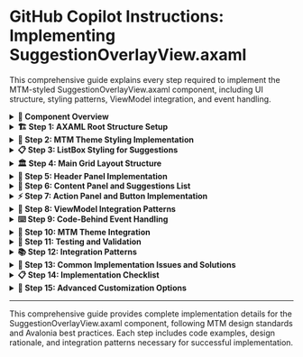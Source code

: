 # GitHub Copilot Instructions: Implementing SuggestionOverlayView.axaml

This comprehensive guide explains every step required to implement the MTM-styled SuggestionOverlayView.axaml component, including UI structure, styling patterns, ViewModel integration, and event handling.

<details>
<summary><strong>🎯 Component Overview</strong></summary>

The `SuggestionOverlayView` is a sophisticated overlay component that displays filtered suggestions when no exact match is found during user input. It features:

- **Modern MTM Design**: Purple-themed gradient header with rounded corners
- **Interactive List**: Selectable suggestions with Material Design icons
- **Keyboard Navigation**: Full keyboard support with Enter/Escape handling
- **Action Buttons**: Primary/secondary button styling with proper states
- **Event-Driven Architecture**: Clean separation between UI and business logic

**Key Features:**
- Three-panel layout (header, content, actions)
- Material Icons integration
- MTM theme brush integration
- Compiled bindings for performance
- Responsive design patterns

</details>

<details>
<summary><strong>🏗️ Step 1: AXAML Root Structure Setup</strong></summary>

### Namespace Declaration (CRITICAL for AVLN2000 Prevention)

```xml
<UserControl xmlns="https://github.com/avaloniaui"
             xmlns:x="http://schemas.microsoft.com/winfx/2006/xaml"
             x:Class="MTM_WIP_Application_Avalonia.Views.SuggestionOverlayView"
             xmlns:vm="using:MTM_WIP_Application_Avalonia.ViewModels.Overlay"
             xmlns:conv="using:MTM_WIP_Application_Avalonia.Converters"
             xmlns:materialIcons="using:Material.Icons.Avalonia"
             Background="{DynamicResource MTM_Shared_Logic.CardBackgroundBrush}"
             x:DataType="vm:SuggestionOverlayViewModel">
```

**Critical Points:**
- ✅ **Avalonia namespace**: `https://github.com/avaloniaui` (NOT WPF)
- ✅ **Compiled bindings**: `x:DataType` specified for performance
- ✅ **Material Icons**: Integrated for consistent iconography
- ✅ **Dynamic theming**: Background uses MTM theme resources

### Resource Declarations

```xml
<UserControl.Resources>
    <conv:NullToBoolConverter x:Key="NullToBoolConverter" />
</UserControl.Resources>
```

**Purpose**: Enables the Select button only when a suggestion is selected.

</details>

<details>
<summary><strong>🎨 Step 2: MTM Theme Styling Implementation</strong></summary>

### Action Button Base Style

```xml
<Style Selector="Button.action-button">
    <Setter Property="Padding" Value="8,6"/>
    <Setter Property="Margin" Value="3"/>
    <Setter Property="FontSize" Value="11"/>
    <Setter Property="FontWeight" Value="SemiBold"/>
    <Setter Property="CornerRadius" Value="4"/>
    <Setter Property="MinHeight" Value="28"/>
    <Setter Property="Cursor" Value="Hand"/>
    <Setter Property="HorizontalContentAlignment" Value="Center"/>
    <Setter Property="VerticalContentAlignment" Value="Center"/>
    <Setter Property="BorderThickness" Value="1"/>
</Style>
```

**Design Philosophy**: Consistent sizing, typography, and interaction patterns across all buttons.

### Primary Button States

```xml
<Style Selector="Button.primary">
    <Setter Property="Background" Value="{DynamicResource MTM_Shared_Logic.PrimaryAction}"/>
    <Setter Property="Foreground" Value="{DynamicResource MTM_Shared_Logic.OverlayTextBrush}"/>
    <Setter Property="BorderBrush" Value="{DynamicResource MTM_Shared_Logic.PrimaryAction}"/>
</Style>

<Style Selector="Button.primary:pointerover">
    <Setter Property="Background" Value="{DynamicResource MTM_Shared_Logic.PrimaryHoverBrush}"/>
    <Setter Property="BorderBrush" Value="{DynamicResource MTM_Shared_Logic.PrimaryHoverBrush}"/>
</Style>

<Style Selector="Button.primary:pressed">
    <Setter Property="Background" Value="{DynamicResource MTM_Shared_Logic.PrimaryPressedBrush}"/>
    <Setter Property="BorderBrush" Value="{DynamicResource MTM_Shared_Logic.PrimaryPressedBrush}"/>
</Style>
```

**Key Features:**
- **State Management**: Hover and pressed states for visual feedback
- **Theme Integration**: All colors from MTM theme resources
- **Accessibility**: Clear visual hierarchy and interaction cues

### Secondary Button States

```xml
<Style Selector="Button.secondary">
    <Setter Property="Background" Value="{DynamicResource MTM_Shared_Logic.CardBackgroundBrush}"/>
    <Setter Property="Foreground" Value="{DynamicResource MTM_Shared_Logic.InteractiveText}"/>
    <Setter Property="BorderBrush" Value="{DynamicResource MTM_Shared_Logic.BorderDarkBrush}"/>
</Style>

<Style Selector="Button.secondary:pointerover">
    <Setter Property="Background" Value="{DynamicResource MTM_Shared_Logic.SecondaryHoverBrush}"/>
    <Setter Property="Foreground" Value="{DynamicResource MTM_Shared_Logic.OverlayTextBrush}"/>
    <Setter Property="BorderBrush" Value="{DynamicResource MTM_Shared_Logic.SecondaryHoverBrush}"/>
</Style>

<Style Selector="Button.secondary:pressed">
    <Setter Property="Background" Value="{DynamicResource MTM_Shared_Logic.SecondaryPressedBrush}"/>
    <Setter Property="Foreground" Value="{DynamicResource MTM_Shared_Logic.OverlayTextBrush}"/>
    <Setter Property="BorderBrush" Value="{DynamicResource MTM_Shared_Logic.SecondaryPressedBrush}"/>
</Style>
```

**Visual Hierarchy**: Secondary buttons have subtle styling to support primary actions.

### Panel Styling System

```xml
<!-- Header Panel with Gradient -->
<Style Selector="Border.header-panel">
    <Setter Property="Background" Value="{DynamicResource MTM_Shared_Logic.SidebarGradientBrush}"/>
    <Setter Property="CornerRadius" Value="12,12,0,0"/>
    <Setter Property="BorderBrush" Value="{DynamicResource MTM_Shared_Logic.BorderAccentBrush}"/>
    <Setter Property="BorderThickness" Value="1,1,1,0"/>
</Style>

<!-- Main Content Panel -->
<Style Selector="Border.suggestion-panel">
    <Setter Property="Background" Value="{DynamicResource MTM_Shared_Logic.PanelBackgroundBrush}"/>
    <Setter Property="BorderBrush" Value="{DynamicResource MTM_Shared_Logic.BorderAccentBrush}"/>
    <Setter Property="BorderThickness" Value="1,0,1,0"/>
    <Setter Property="CornerRadius" Value="0"/>
    <Setter Property="Margin" Value="0,1,0,1"/>
</Style>

<!-- Action Panel -->
<Style Selector="Border.action-panel">
    <Setter Property="Background" Value="{DynamicResource MTM_Shared_Logic.PanelBackgroundBrush}"/>
    <Setter Property="BorderBrush" Value="{DynamicResource MTM_Shared_Logic.BorderAccentBrush}"/>
    <Setter Property="BorderThickness" Value="1,0,1,1"/>
    <Setter Property="CornerRadius" Value="0,0,12,12"/>
</Style>
```

**Design System**: Three distinct panel styles create visual hierarchy and modern card appearance.

</details>

<details>
<summary><strong>📋 Step 3: ListBox Styling for Suggestions</strong></summary>

### Container Styling

```xml
<Style Selector="ListBox">
    <Setter Property="Background" Value="{DynamicResource MTM_Shared_Logic.CardBackgroundBrush}"/>
    <Setter Property="BorderBrush" Value="{DynamicResource MTM_Shared_Logic.BorderAccentBrush}"/>
    <Setter Property="BorderThickness" Value="1"/>
    <Setter Property="CornerRadius" Value="4"/>
    <Setter Property="Foreground" Value="{DynamicResource MTM_Shared_Logic.BodyText}"/>
    <Setter Property="Padding" Value="4"/>
</Style>
```

### Item State Management

```xml
<Style Selector="ListBoxItem">
    <Setter Property="Padding" Value="12,8"/>
    <Setter Property="Margin" Value="2"/>
    <Setter Property="CornerRadius" Value="3"/>
    <Setter Property="Background" Value="Transparent"/>
    <Setter Property="Foreground" Value="{DynamicResource MTM_Shared_Logic.BodyText}"/>
</Style>

<Style Selector="ListBoxItem:selected">
    <Setter Property="Background" Value="{DynamicResource MTM_Shared_Logic.SelectionBrush}"/>
    <Setter Property="Foreground" Value="{DynamicResource MTM_Shared_Logic.OverlayTextBrush}"/>
</Style>

<Style Selector="ListBoxItem:pointerover">
    <Setter Property="Background" Value="{DynamicResource MTM_Shared_Logic.HoverBackground}"/>
    <Setter Property="Foreground" Value="{DynamicResource MTM_Shared_Logic.BodyText}"/>
</Style>
```

### Text Visibility Enforcement

```xml
<!-- Force TextBlocks in ListBoxItems to be visible -->
<Style Selector="ListBoxItem TextBlock">
    <Setter Property="Foreground" Value="{DynamicResource MTM_Shared_Logic.BodyText}"/>
    <Setter Property="Background" Value="Transparent"/>
</Style>

<Style Selector="ListBoxItem:selected TextBlock">
    <Setter Property="Foreground" Value="{DynamicResource MTM_Shared_Logic.OverlayTextBrush}"/>
</Style>

<Style Selector="ListBoxItem:pointerover TextBlock">
    <Setter Property="Foreground" Value="{DynamicResource MTM_Shared_Logic.BodyText}"/>
</Style>
```

**Critical Fix**: Ensures text remains visible across all selection states and themes.

### Material Icons Integration

```xml
<Style Selector="materialIcons|MaterialIcon">
    <Setter Property="Background" Value="Transparent"/>
    <Setter Property="Foreground" Value="{DynamicResource MTM_Shared_Logic.InteractiveText}"/>
    <Setter Property="HorizontalAlignment" Value="Center"/>
    <Setter Property="VerticalAlignment" Value="Center"/>
</Style>

<Style Selector="Button materialIcons|MaterialIcon">
    <Setter Property="Background" Value="Transparent"/>
    <Setter Property="BorderThickness" Value="0"/>
</Style>
```

**Consistency**: Ensures icons maintain proper styling within buttons and throughout the component.

</details>

<details>
<summary><strong>🏛️ Step 4: Main Grid Layout Structure</strong></summary>

### Three-Row Layout Design

```xml
<Grid RowDefinitions="Auto,*,Auto" 
      HorizontalAlignment="Stretch" 
      VerticalAlignment="Stretch"
      Margin="4">
```

**Layout Philosophy:**
- **Row 0** (Auto): Header panel with title and close button
- **Row 1** (*): Expandable content area for suggestions list
- **Row 2** (Auto): Fixed action panel with buttons

**Key Features:**
- **Responsive**: Middle row expands to available space
- **Fixed Elements**: Header and footer maintain consistent heights
- **Margin**: 4px margin provides visual breathing room

</details>

<details>
<summary><strong>📑 Step 5: Header Panel Implementation</strong></summary>

### Header Structure

```xml
<Border Grid.Row="0" 
        Classes="header-panel"
        Padding="16,12">
    <Grid ColumnDefinitions="Auto,*,Auto">
        <materialIcons:MaterialIcon Grid.Column="0"
                                    Kind="Lightbulb"
                                    Width="20"
                                    Height="20"
                                    Margin="0,0,12,0"
                                    Foreground="{DynamicResource MTM_Shared_Logic.InteractiveText}"/>
        <TextBlock Grid.Column="1"
                   Text="Did you mean?"
                   FontWeight="Bold"
                   FontSize="16"
                   VerticalAlignment="Center"
                   Foreground="{DynamicResource MTM_Shared_Logic.OverlayTextBrush}"/>
        <materialIcons:MaterialIcon Grid.Column="2"
                                    Kind="Close"
                                    Width="16"
                                    Height="16"
                                    Foreground="{DynamicResource MTM_Shared_Logic.OverlayTextBrush}"
                                    Cursor="Hand"
                                    Tapped="OnCloseClicked"/>
    </Grid>
</Border>
```

**Design Elements:**
- **Icon Semantics**: Lightbulb icon suggests helpful suggestions
- **Typography**: Bold, 16px title for clear hierarchy
- **Interaction**: Hand cursor on close icon indicates clickability
- **Spacing**: 12px margin between icon and text for breathing room

**Event Handling**: Close icon uses `Tapped` event for cross-platform compatibility.

</details>

<details>
<summary><strong>📝 Step 6: Content Panel and Suggestions List</strong></summary>

### Content Panel Structure

```xml
<Border Grid.Row="1"
        Classes="suggestion-panel"
        Padding="16">
    <Grid RowDefinitions="Auto,*">
        <!-- Info text -->
        <TextBlock Grid.Row="0"
                   Text="No exact match found. Please select from similar items:"
                   FontSize="12"
                   Margin="0,0,0,12"
                   Foreground="{DynamicResource MTM_Shared_Logic.BodyText}"/>

        <!-- Suggestions ListBox with modern styling -->
        <ListBox Grid.Row="1"
                 ItemsSource="{Binding Suggestions}"
                 SelectedItem="{Binding SelectedSuggestion, Mode=TwoWay}"
                 MinHeight="120"
                 FontSize="13"
                 x:Name="SuggestionListBox"
                 KeyDown="OnSuggestionListBoxKeyDown"
                 DoubleTapped="OnSuggestionListBoxDoubleTapped">
            <ListBox.ItemTemplate>
                <DataTemplate>
                    <StackPanel Orientation="Horizontal" Spacing="8" Background="Transparent">
                        <materialIcons:MaterialIcon Kind="Package"
                                                    Width="14"
                                                    Height="14"
                                                    VerticalAlignment="Center"
                                                    Foreground="{DynamicResource MTM_Shared_Logic.InteractiveText}"/>
                        <TextBlock Text="{Binding}"
                                   VerticalAlignment="Center"
                                   Foreground="{DynamicResource MTM_Shared_Logic.BodyText}"
                                   Background="Transparent"/>
                    </StackPanel>
                </DataTemplate>
            </ListBox.ItemTemplate>
        </ListBox>
    </Grid>
</Border>
```

**Key Implementation Details:**

#### Binding Configuration
- **ItemsSource**: `{Binding Suggestions}` - Observable collection from ViewModel
- **SelectedItem**: `{Binding SelectedSuggestion, Mode=TwoWay}` - Enables button state management
- **x:Name**: Required for code-behind event handling

#### Event Handling
- **KeyDown**: Handles Enter/Escape keyboard navigation
- **DoubleTapped**: Provides quick selection alternative

#### DataTemplate Design
- **Package Icon**: Visual indicator for each suggestion item
- **Horizontal Layout**: Icon + text with 8px spacing
- **Transparent Backgrounds**: Prevents visual conflicts with selection states

#### Accessibility Features
- **MinHeight**: 120px ensures adequate touch targets
- **FontSize**: 13px for optimal readability
- **Margin**: 12px bottom spacing separates info text from list

</details>

<details>
<summary><strong>⚡ Step 7: Action Panel and Button Implementation</strong></summary>

### Action Panel Structure

```xml
<Border Grid.Row="2"
        Classes="action-panel"
        Padding="12">
    <Grid ColumnDefinitions="*,Auto">
        <!-- Left side - help text -->
        <StackPanel Grid.Column="0" 
                    Orientation="Horizontal" 
                    VerticalAlignment="Center" 
                    Spacing="6">
            <materialIcons:MaterialIcon Kind="Information"
                                        Width="14"
                                        Height="14"
                                        Foreground="{DynamicResource MTM_Shared_Logic.InteractiveText}"/>
            <TextBlock Text="Double-click to select, or use buttons"
                       FontSize="11"
                       Foreground="{DynamicResource MTM_Shared_Logic.BodyText}"/>
        </StackPanel>

        <!-- Right side buttons -->
        <StackPanel Grid.Column="1" 
                    Orientation="Horizontal" 
                    HorizontalAlignment="Right" 
                    Spacing="8">
            <Button Classes="action-button secondary"
                    Content="Cancel" 
                    Command="{Binding CancelCommand}" 
                    Width="70"
                    Height="28">
            </Button>
            <Button x:Name="SelectButton"
                    Classes="action-button primary"
                    Command="{Binding SelectCommand}" 
                    Width="70"
                    Height="28"
                    IsEnabled="{Binding SelectedSuggestion, Converter={StaticResource NullToBoolConverter}}">
                <StackPanel Orientation="Horizontal" Spacing="6"
                            HorizontalAlignment="Center" VerticalAlignment="Center">
                    <materialIcons:MaterialIcon Kind="Check" Width="12" Height="12"/>
                    <TextBlock Text="Select" FontSize="11" FontWeight="SemiBold"/>
                </StackPanel>
            </Button>
        </StackPanel>
    </Grid>
</Border>
```

**Layout Strategy:**
- **Two-Column Grid**: Help text on left, buttons on right
- **Column Definitions**: `*,Auto` allows text to expand while keeping buttons fixed width
- **Spacing**: 8px between buttons for touch-friendly interaction

**Button Features:**

#### Cancel Button
- **Secondary Style**: Subtle appearance to de-emphasize destructive action
- **Fixed Dimensions**: 70x28px for consistent button sizing
- **Command Binding**: Direct binding to ViewModel command

#### Select Button  
- **Primary Style**: Prominent styling emphasizes primary action
- **State Management**: Enabled only when suggestion is selected
- **Composite Content**: Icon + text for clear action indication
- **Converter Usage**: `NullToBoolConverter` enables button based on selection state

#### Help Text Section
- **Information Icon**: Provides visual cue for instructional content
- **Small Typography**: 11px font size for secondary information
- **Spacing**: 6px between icon and text maintains visual rhythm

</details>

<details>
<summary><strong>🔗 Step 8: ViewModel Integration Patterns</strong></summary>

### Required ViewModel Structure

```csharp
public class SuggestionOverlayViewModel : BaseViewModel
{
    private ObservableCollection<string> _suggestions = new();
    private string? _selectedSuggestion;
    private bool _isVisible;
    private readonly RelayCommand _selectCommand;
    
    public ObservableCollection<string> Suggestions
    {
        get => _suggestions;
        set { _suggestions = value; OnPropertyChanged(); }
    }
    
    public string? SelectedSuggestion
    {
        get => _selectedSuggestion;
        set
        {
            if (_selectedSuggestion != value)
            {
                _selectedSuggestion = value;
                OnPropertyChanged();
                _selectCommand?.RaiseCanExecuteChanged();
            }
        }
    }
    
    public bool IsVisible
    {
        get => _isVisible;
        set { _isVisible = value; OnPropertyChanged(); }
    }
    
    public ICommand SelectCommand => _selectCommand;
    public ICommand CancelCommand { get; }
    
    public event Action<string>? SuggestionSelected;
    public event Action? Cancelled;
}
```

**Key Integration Points:**

#### Property Binding
- **Suggestions**: Observable collection automatically updates UI when modified
- **SelectedSuggestion**: Two-way binding enables selection tracking
- **IsVisible**: Controls overlay display state

#### Command Implementation
- **SelectCommand**: RelayCommand with CanExecute logic based on selection
- **CancelCommand**: Simple RelayCommand for dismissal
- **CanExecute Updates**: SelectedSuggestion setter triggers command state refresh

#### Event-Driven Communication
- **SuggestionSelected**: Fired when user confirms selection
- **Cancelled**: Fired when user dismisses overlay
- **Decoupled Design**: Parent components subscribe to events rather than direct coupling

</details>

<details>
<summary><strong>⌨️ Step 9: Code-Behind Event Handling</strong></summary>

### Required Event Handlers

```csharp
public partial class SuggestionOverlayView : UserControl
{
    public SuggestionOverlayView()
    {
        InitializeComponent();
    }

    private void OnCloseClicked(object? sender, TappedEventArgs e)
    {
        if (DataContext is SuggestionOverlayViewModel vm)
        {
            vm.CancelCommand.Execute(null);
        }
    }

    private void OnSuggestionListBoxKeyDown(object? sender, KeyEventArgs e)
    {
        if (DataContext is not SuggestionOverlayViewModel vm) return;

        switch (e.Key)
        {
            case Key.Enter:
                if (vm.SelectedSuggestion != null)
                {
                    vm.SelectCommand.Execute(null);
                }
                e.Handled = true;
                break;
                
            case Key.Escape:
                vm.CancelCommand.Execute(null);
                e.Handled = true;
                break;
        }
    }

    private void OnSuggestionListBoxDoubleTapped(object? sender, TappedEventArgs e)
    {
        if (DataContext is SuggestionOverlayViewModel vm && vm.SelectedSuggestion != null)
        {
            vm.SelectCommand.Execute(null);
        }
    }
}
```

**Event Handling Strategy:**

#### Type Safety
- **DataContext Casting**: Safely cast to ViewModel with null checks
- **Return Early**: Exit methods early if casting fails

#### Keyboard Navigation
- **Enter Key**: Executes selection if item is selected
- **Escape Key**: Cancels overlay regardless of selection state
- **Event Handling**: `e.Handled = true` prevents event bubbling

#### Mouse Interaction
- **Double-Click**: Provides alternative to button-based selection
- **Selection Validation**: Ensures suggestion is selected before executing

#### Command Execution
- **Consistent Pattern**: All interactions execute ViewModel commands
- **Null Safety**: Check command existence and parameters before execution

</details>

<details>
<summary><strong>🎨 Step 10: MTM Theme Integration</strong></summary>

### Required Theme Resources

The component relies on these MTM theme resources being available:

```xml
<!-- Background Resources -->
MTM_Shared_Logic.CardBackgroundBrush
MTM_Shared_Logic.PanelBackgroundBrush
MTM_Shared_Logic.SidebarGradientBrush

<!-- Text Resources -->
MTM_Shared_Logic.BodyText
MTM_Shared_Logic.InteractiveText
MTM_Shared_Logic.OverlayTextBrush

<!-- Action Resources -->
MTM_Shared_Logic.PrimaryAction
MTM_Shared_Logic.PrimaryHoverBrush
MTM_Shared_Logic.PrimaryPressedBrush
MTM_Shared_Logic.SecondaryHoverBrush
MTM_Shared_Logic.SecondaryPressedBrush

<!-- Border Resources -->
MTM_Shared_Logic.BorderAccentBrush
MTM_Shared_Logic.BorderDarkBrush

<!-- State Resources -->
MTM_Shared_Logic.SelectionBrush
MTM_Shared_Logic.HoverBackground
```

### Theme Integration Checklist

- [ ] **Dynamic Resources**: All colors use `{DynamicResource}` for theme switching
- [ ] **Consistent Naming**: Follow MTM_Shared_Logic.* naming convention
- [ ] **State Support**: Hover, pressed, and selection states defined
- [ ] **Accessibility**: Sufficient contrast ratios in all themes
- [ ] **Gradient Usage**: Header panel uses gradient for visual hierarchy

### Fallback Strategy

If theme resources are unavailable, provide fallback colors:

```xml
<UserControl.Resources>
    <!-- Fallback colors if theme resources are missing -->
    <SolidColorBrush x:Key="FallbackPrimary" Color="#6a0dad"/>
    <SolidColorBrush x:Key="FallbackBackground" Color="#FFFFFF"/>
    <SolidColorBrush x:Key="FallbackText" Color="#333333"/>
</UserControl.Resources>
```

</details>

<details>
<summary><strong>🧪 Step 11: Testing and Validation</strong></summary>

### UI Testing Checklist

#### Visual Validation
- [ ] **Header gradient** displays correctly across themes
- [ ] **Button states** show appropriate hover/pressed feedback
- [ ] **List selection** highlights correctly with theme colors
- [ ] **Text visibility** maintained across all selection states
- [ ] **Icons** display consistently throughout component

#### Interaction Testing
- [ ] **Keyboard navigation** works with Enter/Escape keys
- [ ] **Double-click selection** executes successfully
- [ ] **Button enabling** responds to selection state changes
- [ ] **Close button** properly dismisses overlay
- [ ] **Mouse hover** states transition smoothly

#### Data Binding Validation
- [ ] **Suggestions collection** updates UI when modified
- [ ] **Selected item** synchronizes between list and ViewModel
- [ ] **Command states** update when selection changes
- [ ] **Event firing** occurs for all user actions

#### Responsive Design Testing
- [ ] **Minimum heights** maintained for touch targets
- [ ] **Content overflow** handled gracefully
- [ ] **Button sizing** consistent across different content lengths
- [ ] **Panel spacing** maintains visual hierarchy

### Performance Validation

#### Memory Management
- [ ] **Event subscriptions** properly disposed when component is removed
- [ ] **Observable collections** cleared when no longer needed
- [ ] **Command references** released appropriately

#### Rendering Performance
- [ ] **Compiled bindings** enabled with x:DataType
- [ ] **Style selectors** optimized for fast lookup
- [ ] **Resource references** use appropriate StaticResource vs DynamicResource

</details>

<details>
<summary><strong>📚 Step 12: Integration Patterns</strong></summary>

### Parent Component Integration

```csharp
// In parent ViewModel
public SuggestionOverlayViewModel SuggestionOverlay { get; private set; }

private void ShowSuggestions(IEnumerable<string> suggestions)
{
    SuggestionOverlay = new SuggestionOverlayViewModel(suggestions);
    SuggestionOverlay.SuggestionSelected += OnSuggestionSelected;
    SuggestionOverlay.Cancelled += OnSuggestionCancelled;
    SuggestionOverlay.IsVisible = true;
}

private void OnSuggestionSelected(string selectedSuggestion)
{
    // Handle selected suggestion
    ProcessSelectedItem(selectedSuggestion);
    
    // Clean up
    DisposeOverlay();
}

private void OnSuggestionCancelled()
{
    // Handle cancellation
    ResetInputState();
    
    // Clean up
    DisposeOverlay();
}

private void DisposeOverlay()
{
    if (SuggestionOverlay != null)
    {
        SuggestionOverlay.SuggestionSelected -= OnSuggestionSelected;
        SuggestionOverlay.Cancelled -= OnSuggestionCancelled;
        SuggestionOverlay = null;
    }
}
```

### XAML Integration

```xml
<!-- In parent view -->
<Grid>
    <!-- Main content -->
    <ContentControl Content="{Binding MainContent}"/>
    
    <!-- Overlay -->
    <ContentControl Content="{Binding SuggestionOverlay}"
                    IsVisible="{Binding SuggestionOverlay.IsVisible}"
                    HorizontalAlignment="Center"
                    VerticalAlignment="Center"
                    ZIndex="100"/>
</Grid>
```

### Service Integration

```csharp
// In search service
public async Task<SuggestionResult> SearchWithSuggestionsAsync(string query)
{
    var exactMatch = await FindExactMatchAsync(query);
    if (exactMatch != null)
    {
        return new SuggestionResult { ExactMatch = exactMatch };
    }
    
    var suggestions = await FindSimilarItemsAsync(query);
    return new SuggestionResult { Suggestions = suggestions };
}

public class SuggestionResult
{
    public string? ExactMatch { get; set; }
    public IEnumerable<string> Suggestions { get; set; } = Array.Empty<string>();
    public bool HasSuggestions => Suggestions.Any();
}
```

</details>

<details>
<summary><strong>🔧 Step 13: Common Implementation Issues and Solutions</strong></summary>

### AVLN2000 Error Prevention

**Issue**: Grid ColumnDefinition with Name attribute
```xml
<!-- WRONG -->
<Grid.ColumnDefinitions>
    <ColumnDefinition Name="Icon" Width="Auto"/>
</Grid.ColumnDefinitions>

<!-- CORRECT -->
<Grid ColumnDefinitions="Auto,*,Auto">
```

**Issue**: WPF namespace usage
```xml
<!-- WRONG -->
xmlns="http://schemas.microsoft.com/winfx/2006/xaml/presentation"

<!-- CORRECT -->
xmlns="https://github.com/avaloniaui"
```

### Binding Issues

**Issue**: Missing x:DataType for compiled bindings
```xml
<!-- Incomplete -->
<UserControl x:CompileBindings="True">

<!-- Complete -->
<UserControl x:CompileBindings="True" 
             x:DataType="vm:SuggestionOverlayViewModel">
```

**Issue**: Incorrect converter usage
```xml
<!-- WRONG -->
IsEnabled="{Binding SelectedSuggestion, Converter={StaticResource NotNullConverter}}"

<!-- CORRECT -->
IsEnabled="{Binding SelectedSuggestion, Converter={StaticResource NullToBoolConverter}}"
```

### Event Handling Issues

**Issue**: Missing null checks in event handlers
```csharp
// Unsafe
private void OnKeyDown(object sender, KeyEventArgs e)
{
    var vm = (SuggestionOverlayViewModel)DataContext;
    vm.SelectCommand.Execute(null);
}

// Safe
private void OnKeyDown(object sender, KeyEventArgs e)
{
    if (DataContext is SuggestionOverlayViewModel vm && vm.SelectedSuggestion != null)
    {
        vm.SelectCommand.Execute(null);
    }
}
```

### Styling Issues

**Issue**: Missing Material Icons namespace
```xml
<!-- Missing namespace declaration -->
<materialIcons:MaterialIcon Kind="Close"/>

<!-- Add to UserControl -->
xmlns:materialIcons="using:Material.Icons.Avalonia"
```

**Issue**: Theme resource not found
```xml
<!-- Handle missing resources -->
<Setter Property="Background" 
        Value="{DynamicResource MTM_Shared_Logic.CardBackgroundBrush, 
                FallbackValue=White}"/>
```

</details>

<details>
<summary><strong>📋 Step 14: Implementation Checklist</strong></summary>

### Pre-Implementation
- [ ] **Review AVLN2000 prevention guide** - [avalonia-xaml-syntax.instruction.md](avalonia-xaml-syntax.instruction.md)
- [ ] **Verify MTM theme resources** are available in application
- [ ] **Confirm Material Icons package** is installed and configured
- [ ] **Check ViewModel dependencies** (BaseViewModel, ICommand implementations)

### AXAML Implementation
- [ ] **Root UserControl** with correct Avalonia namespace
- [ ] **Compiled bindings** enabled with x:DataType
- [ ] **Resource declarations** for converters and local resources
- [ ] **Style definitions** for all button states and list styling
- [ ] **Grid layout** with three-row structure (Auto,*,Auto)
- [ ] **Header panel** with gradient styling and Material Icons
- [ ] **Content panel** with suggestions list and proper DataTemplate
- [ ] **Action panel** with help text and styled buttons

### Code-Behind Implementation
- [ ] **Event handler methods** for keyboard navigation and mouse interaction
- [ ] **Null safety checks** in all event handlers
- [ ] **Command execution** through ViewModel commands
- [ ] **Event marking** with e.Handled = true where appropriate

### ViewModel Integration
- [ ] **Property bindings** for Suggestions, SelectedSuggestion, and IsVisible
- [ ] **Command bindings** for SelectCommand and CancelCommand
- [ ] **Event declarations** for SuggestionSelected and Cancelled
- [ ] **Command state management** with CanExecute logic

### Testing and Validation
- [ ] **Build successfully** without AVLN2000 errors
- [ ] **Visual appearance** matches MTM design standards
- [ ] **Keyboard interaction** works correctly (Enter/Escape)
- [ ] **Mouse interaction** supports double-click selection
- [ ] **Button states** enable/disable based on selection
- [ ] **Theme integration** works across different themes
- [ ] **Event firing** occurs for all user actions

### Integration Testing
- [ ] **Parent component** can create and display overlay
- [ ] **Event subscription** and cleanup works properly
- [ ] **Data flow** from parent to overlay functions correctly
- [ ] **Overlay dismissal** cleans up resources appropriately

</details>

<details>
<summary><strong>🎯 Step 15: Advanced Customization Options</strong></summary>

### Dynamic Suggestion Sources

```csharp
// Support for different suggestion types
public interface ISuggestionProvider
{
    Task<IEnumerable<string>> GetSuggestionsAsync(string query);
    string FormatSuggestion(string suggestion);
}

// In ViewModel
public async Task LoadSuggestionsAsync(string query, ISuggestionProvider provider)
{
    var suggestions = await provider.GetSuggestionsAsync(query);
    Suggestions.Clear();
    foreach (var suggestion in suggestions)
    {
        Suggestions.Add(provider.FormatSuggestion(suggestion));
    }
}
```

### Custom DataTemplate Support

```xml
<!-- Extended DataTemplate with additional metadata -->
<ListBox.ItemTemplate>
    <DataTemplate DataType="{x:Type local:SuggestionItem}">
        <StackPanel Orientation="Horizontal" Spacing="8">
            <materialIcons:MaterialIcon Kind="{Binding IconKind}"
                                        Width="14" Height="14"/>
            <StackPanel Orientation="Vertical">
                <TextBlock Text="{Binding PrimaryText}" FontWeight="SemiBold"/>
                <TextBlock Text="{Binding SecondaryText}" FontSize="10" 
                          Opacity="0.7"/>
            </StackPanel>
        </StackPanel>
    </DataTemplate>
</ListBox.ItemTemplate>
```

### Performance Optimization

```csharp
// Virtualized scrolling for large suggestion lists
<ListBox VirtualizationMode="Standard"
         ScrollViewer.HorizontalScrollBarVisibility="Disabled"
         ScrollViewer.VerticalScrollBarVisibility="Auto">
```

### Accessibility Enhancements

```xml
<!-- Screen reader support -->
<ListBox AutomationProperties.Name="Suggestion List"
         AutomationProperties.HelpText="Select a suggestion using arrow keys and Enter">
    <ListBox.ItemTemplate>
        <DataTemplate>
            <TextBlock Text="{Binding}"
                       AutomationProperties.Name="{Binding}"/>
        </DataTemplate>
    </ListBox.ItemTemplate>
</ListBox>
```

</details>

---

This comprehensive guide provides complete implementation details for the SuggestionOverlayView.axaml component, following MTM design standards and Avalonia best practices. Each step includes code examples, design rationale, and integration patterns necessary for successful implementation.
